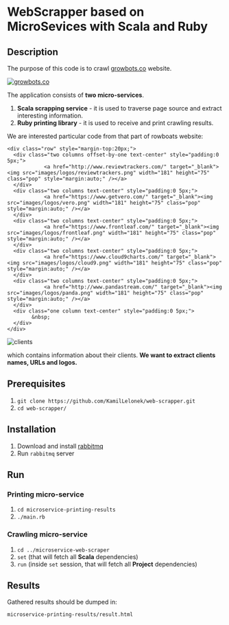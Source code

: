 # WebScrapper based on MicroSevices with Scala and Ruby

## Description

The purpose of this code is to crawl [growbots.co](http://www.growbots.co/) website.

[![growbots.co](http://www.growbots.co/images/growbots-web-2.png)](http://www.growbots.co/)

The application consists of **two micro-services**.

1. **Scala scrapping service** - it is used to traverse page source and extract interesting information.
2. **Ruby printing library** - it is used to receive and print crawling results.


We are interested particular code from that part of rowboats website:

```
<div class="row" style="margin-top:20px;">
  <div class="two columns offset-by-one text-center" style="padding:0 5px;">
     		<a href="http://www.reviewtrackers.com/" target="_blank"><img src="images/logos/reviewtrackers.png" width="181" height="75" class="pop" style="margin:auto;" /></a>
  </div>
  <div class="two columns text-center" style="padding:0 5px;">
     		<a href="https://www.getvero.com/" target="_blank"><img src="images/logos/vero.png" width="181" height="75" class="pop" style="margin:auto;" /></a>
  </div>
  <div class="two columns text-center" style="padding:0 5px;">
     		<a href="https://www.frontleaf.com/" target="_blank"><img src="images/logos/frontleaf.png" width="181" height="75" class="pop" style="margin:auto;" /></a>
  </div>
  <div class="two columns text-center" style="padding:0 5px;">
     		<a href="https://www.cloud9charts.com/" target="_blank"><img src="images/logos/cloud9.png" width="181" height="75" class="pop" style="margin:auto;" /></a>
  </div>
  <div class="two columns text-center" style="padding:0 5px;">
     		<a href="http://www.pandastream.com/" target="_blank"><img src="images/logos/panda.png" width="181" height="75" class="pop" style="margin:auto;" /></a>
  </div>
  <div class="one column text-center" style="padding:0 5px;">
  		&nbsp;
  </div>
</div>
```

![clients](https://monosnap.com/image/DZAb9VCmh8r2uoRviIP5RRGYmWoBh1.png)

which contains information about their clients. **We want to extract clients names, URLs and logos.**

## Prerequisites

1. `git clone https://github.com/KamilLelonek/web-scrapper.git`
2. `cd web-scrapper/`

## Installation

1. Download and install [rabbitmq](https://www.rabbitmq.com/download.html)
2. Run `rabbitmq` server

## Run

### Printing micro-service

1. `cd microservice-printing-results`
2. `./main.rb`

### Crawling micro-service

1. `cd ../microservice-web-scraper`
2. `set` (that will fetch all **Scala** dependencies)
3. `run` (inside `set` session, that will fetch all **Project** dependencies)

## Results

Gathered results should be dumped in:

    microservice-printing-results/result.html
